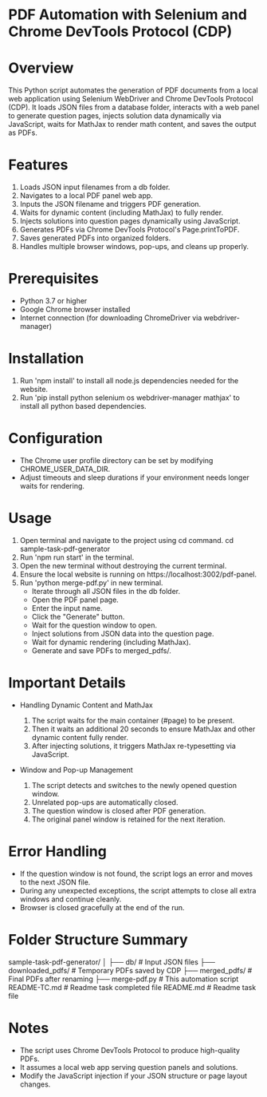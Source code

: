 # PDF Automation with Selenium and Chrome DevTools Protocol (CDP)

# Overview
This Python script automates the generation of PDF documents from a local web application using Selenium WebDriver and Chrome DevTools Protocol (CDP). It loads JSON files from a database folder, interacts with a web panel to generate question pages, injects solution data dynamically via JavaScript, waits for MathJax to render math content, and saves the output as PDFs.

# Features
1. Loads JSON input filenames from a db folder.
2. Navigates to a local PDF panel web app.
3. Inputs the JSON filename and triggers PDF generation.
4. Waits for dynamic content (including MathJax) to fully render.
5. Injects solutions into question pages dynamically using JavaScript.
6. Generates PDFs via Chrome DevTools Protocol's Page.printToPDF.
7. Saves generated PDFs into organized folders.
8. Handles multiple browser windows, pop-ups, and cleans up properly.

# Prerequisites
- Python 3.7 or higher
- Google Chrome browser installed
- Internet connection (for downloading ChromeDriver via webdriver-manager)

# Installation
1. Run 'npm install' to install all node.js dependencies needed for the website.
2. Run 'pip install python selenium os webdriver-manager mathjax' to install all python based dependencies.

# Configuration
- The Chrome user profile directory can be set by modifying CHROME_USER_DATA_DIR.
- Adjust timeouts and sleep durations if your environment needs longer waits for rendering.

# Usage
1. Open terminal and navigate to the project using cd command.
    cd sample-task-pdf-generator
2. Run 'npm run start' in the terminal.
3. Open the new terminal without destroying the current terminal.
4. Ensure the local website is running on https://localhost:3002/pdf-panel.
5. Run 'python merge-pdf.py' in new terminal.
    - Iterate through all JSON files in the db folder.
    - Open the PDF panel page.
    - Enter the input name.
    - Click the "Generate" button.
    - Wait for the question window to open.
    - Inject solutions from JSON data into the question page.
    - Wait for dynamic rendering (including MathJax).
    - Generate and save PDFs to merged_pdfs/.

# Important Details

- Handling Dynamic Content and MathJax
    1. The script waits for the main container (#page) to be present.
    2. Then it waits an additional 20 seconds to ensure MathJax and other dynamic content fully render.
    3. After injecting solutions, it triggers MathJax re-typesetting via JavaScript.

- Window and Pop-up Management
    1. The script detects and switches to the newly opened question window.
    2. Unrelated pop-ups are automatically closed.
    3. The question window is closed after PDF generation.
    4. The original panel window is retained for the next iteration.

# Error Handling
- If the question window is not found, the script logs an error and moves to the next JSON file.
- During any unexpected exceptions, the script attempts to close all extra windows and continue cleanly.
- Browser is closed gracefully at the end of the run.

# Folder Structure Summary
sample-task-pdf-generator/
│
├── db/                     # Input JSON files
├── downloaded_pdfs/        # Temporary PDFs saved by CDP
├── merged_pdfs/            # Final PDFs after renaming
├── merge-pdf.py            # This automation script
README-TC.md                # Readme task completed file
README.md                   # Readme task file

# Notes
- The script uses Chrome DevTools Protocol to produce high-quality PDFs.
- It assumes a local web app serving question panels and solutions.
- Modify the JavaScript injection if your JSON structure or page layout changes.

